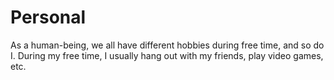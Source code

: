 # Personal

As a human-being, we all have different hobbies during free time, and so do I. During my free time, I usually hang out with my friends, play video games, etc. 
